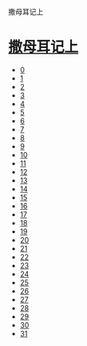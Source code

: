 ﻿




 撒母耳记上



[](bible/../)
=============

[撒母耳记上](bible/index.md)
==================


* [0](bible/1SA00.md)
* [1](bible/1SA01.md)
* [2](bible/1SA02.md)
* [3](bible/1SA03.md)
* [4](bible/1SA04.md)
* [5](bible/1SA05.md)
* [6](bible/1SA06.md)
* [7](bible/1SA07.md)
* [8](bible/1SA08.md)
* [9](bible/1SA09.md)
* [10](bible/1SA10.md)
* [11](bible/1SA11.md)
* [12](bible/1SA12.md)
* [13](bible/1SA13.md)
* [14](bible/1SA14.md)
* [15](bible/1SA15.md)
* [16](bible/1SA16.md)
* [17](bible/1SA17.md)
* [18](bible/1SA18.md)
* [19](bible/1SA19.md)
* [20](bible/1SA20.md)
* [21](bible/1SA21.md)
* [22](bible/1SA22.md)
* [23](bible/1SA23.md)
* [24](bible/1SA24.md)
* [25](bible/1SA25.md)
* [26](bible/1SA26.md)
* [27](bible/1SA27.md)
* [28](bible/1SA28.md)
* [29](bible/1SA29.md)
* [30](bible/1SA30.md)
* [31](bible/1SA31.md)

